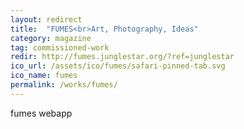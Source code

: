 ```yaml
---
layout: redirect
title:  "FUMES<br>Art, Photography, Ideas"
category: magazine
tag: commissioned-work
redir: http://fumes.junglestar.org/?ref=junglestar
ico_url: /assets/ico/fumes/safari-pinned-tab.svg
ico_name: fumes
permalink: /works/fumes/
---
```


fumes webapp
